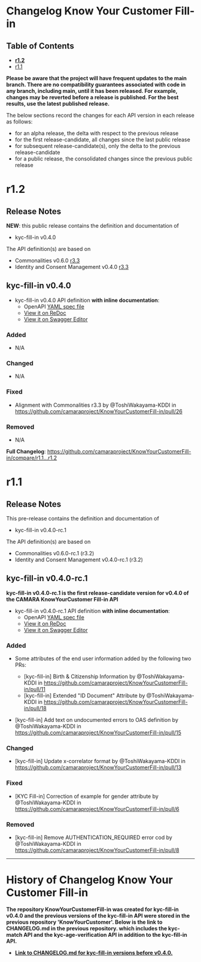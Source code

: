 # Changelog Know Your Customer Fill-in

## Table of Contents

- **[r1.2](#r12)**
- [r1.1](#r11)

**Please be aware that the project will have frequent updates to the main branch. There are no compatibility guarantees associated with code in any branch, including main, until it has been released. For example, changes may be reverted before a release is published. For the best results, use the latest published release.**

The below sections record the changes for each API version in each release as follows:

* for an alpha release, the delta with respect to the previous release
* for the first release-candidate, all changes since the last public release
* for subsequent release-candidate(s), only the delta to the previous release-candidate
* for a public release, the consolidated changes since the previous public release

# r1.2

## Release Notes

**NEW**: this public release contains the definition and documentation of

* kyc-fill-in v0.4.0

The API definition(s) are based on
* Commonalities v0.6.0 [r3.3](https://github.com/camaraproject/Commonalities/releases/tag/r3.3)
* Identity and Consent Management v0.4.0 [r3.3](https://github.com/camaraproject/IdentityAndConsentManagement/releases/tag/r3.3)

## kyc-fill-in v0.4.0

- kyc-fill-in v0.4.0 API definition **with inline documentation**:
  - OpenAPI [YAML spec file](https://github.com/camaraproject/KnowYourCustomerFill-in/blob/r1.2/code/API_definitions/kyc-fill-in.yaml)
  - [View it on ReDoc](https://redocly.github.io/redoc/?url=https://raw.githubusercontent.com/camaraproject/KnowYourCustomerFill-in/r1.2/code/API_definitions/kyc-fill-in.yaml&nocors)
  - [View it on Swagger Editor](https://camaraproject.github.io/swagger-ui/?url=https://raw.githubusercontent.com/camaraproject/KnowYourCustomerFill-in/r1.2/code/API_definitions/kyc-fill-in.yaml&nocors)

### Added
 * N/A

### Changed
 * N/A

### Fixed
 * Alignment with Commonalities r3.3 by @ToshiWakayama-KDDI in https://github.com/camaraproject/KnowYourCustomerFill-in/pull/26

### Removed
 * N/A

**Full Changelog**: https://github.com/camaraproject/KnowYourCustomerFill-in/compare/r1.1...r1.2

# r1.1

## Release Notes

This pre-release contains the definition and documentation of
* kyc-fill-in v0.4.0-rc.1

The API definition(s) are based on
* Commonalities v0.6.0-rc.1 (r3.2)
* Identity and Consent Management v0.4.0-rc.1 (r3.2)

## kyc-fill-in v0.4.0-rc.1

**kyc-fill-in v0.4.0-rc.1 is the first release-candidate version for v0.4.0 of the CAMARA KnowYourCustomer Fill-in API**

- kyc-fill-in v0.4.0-rc.1 API definition **with inline documentation**:
  - OpenAPI [YAML spec file](https://github.com/camaraproject/KnowYourCustomerFill-in/blob/r1.1/code/API_definitions/kyc-fill-in.yaml)
  - [View it on ReDoc](https://redocly.github.io/redoc/?url=https://raw.githubusercontent.com/camaraproject/KnowYourCustomerFill-in/r1.1/code/API_definitions/kyc-fill-in.yaml&nocors)
  - [View it on Swagger Editor](https://camaraproject.github.io/swagger-ui/?url=https://raw.githubusercontent.com/camaraproject/KnowYourCustomerFill-in/r1.1/code/API_definitions/kyc-fill-in.yaml&nocors)

### Added
 * Some attributes of the end user information added by the following two PRs:
   * [kyc-fill-in] Birth & Citizenship Information by @ToshiWakayama-KDDI in https://github.com/camaraproject/KnowYourCustomerFill-in/pull/11 
   * [kyc-fill-in] Extended "ID Document" Attribute by @ToshiWakayama-KDDI in https://github.com/camaraproject/KnowYourCustomerFill-in/pull/18
 
 * [kyc-fill-in] Add text on undocumented errors to OAS definition by @ToshiWakayama-KDDI in https://github.com/camaraproject/KnowYourCustomerFill-in/pull/15

### Changed
 * [kyc-fill-in] Update x-correlator format by @ToshiWakayama-KDDI in https://github.com/camaraproject/KnowYourCustomerFill-in/pull/13
 
### Fixed
 * [KYC Fill-in] Correction of example for gender attribute by @ToshiWakayama-KDDI in https://github.com/camaraproject/KnowYourCustomerFill-in/pull/6

### Removed
 * [kyc-fill-in] Remove AUTHENTICATION_REQUIRED error cod by @ToshiWakayama-KDDI in https://github.com/camaraproject/KnowYourCustomerFill-in/pull/8


---

# History of Changelog Know Your Customer Fill-in

**The repository KnowYourCustomerFill-in was created for kyc-fill-in v0.4.0 and the previous versions of the kyc-fill-in API were stored in the previous repository 'KnowYourCustomer'.  Below is the link to CHANGELOG.md in the previous repository.
which includes the kyc-match API and the kyc-age-verification API in addition to the kyc-fill-in API.**
* **[Link to CHANGELOG.md for kyc-fill-in versions before v0.4.0.](https://github.com/camaraproject/KnowYourCustomer/blob/main/CHANGELOG.md)**




